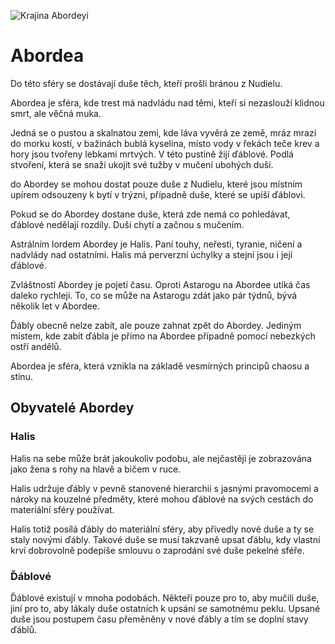 ![Krajina Abordeyi](abordea.png)

# Abordea

Do této sféry se dostávají duše těch, kteří prošli bránou z Nudielu.

Abordea je sféra, kde trest má nadvládu nad těmi, kteří si nezaslouží klidnou smrt, ale věčná muka.

Jedná se o pustou a skalnatou zemi, kde láva vyvěrá ze země, mráz mrazí do morku kostí, v bažinách bublá kyselina, místo vody v řekách teče krev a hory jsou tvořeny lebkami mrtvých. V této pustině žijí ďáblové. Podlá stvoření, která se snaží ukojit své tužby v mučení ubohých duší.

do Abordey se mohou dostat pouze duše z Nudielu, které jsou místním upírem odsouzeny k bytí v trýzni, případně duše, které se upíší ďáblovi.

Pokud se do Abordey dostane duše, která zde nemá co pohledávat, ďáblové nedělají rozdíly. Duši chytí a začnou s mučením.

Astrálním lordem Abordey je Halis. Paní touhy, neřesti, tyranie, ničení a nadvlády nad ostatními. Halis má perverzní úchylky a stejní jsou i její ďáblové.

Zvláštností Abordey je pojetí času. Oproti Astarogu na Abordee utíká čas daleko rychleji. To, co se může na Astarogu zdát jako pár týdnů, bývá několik let v Abordee.

Ďábly obecně nelze zabít, ale pouze zahnat zpět do Abordey. Jediným místem, kde zabít ďábla je přímo na Abordee případně pomocí nebezkých ostří andělů.

Abordea je sféra, která vznikla na základě vesmírných principů chaosu a stínu.

## Obyvatelé Abordey

### Halis

Halis na sebe může brát jakoukoliv podobu, ale nejčastěji je zobrazována jako žena s rohy na hlavě a bičem v ruce.

Halis udržuje ďábly v pevně stanovené hierarchii s jasnými pravomocemi a nároky na kouzelné předměty, které mohou ďáblové na svých cestách do materiální sféry používat.

Halis totiž posílá ďábly do materiální sféry, aby přivedly nové duše a ty se staly novými ďábly. Takové duše se musí takzvaně upsat ďáblu, kdy vlastní krví dobrovolně podepíše smlouvu o zaprodání své duše pekelné sféře.

### Ďáblové

Ďáblové existují v mnoha podobách. Někteří pouze pro to, aby mučili duše, jiní pro to, aby lákaly duše ostatních k upsání se samotnému peklu. Upsané duše jsou postupem času přeměněny v nové ďábly a tím se doplní stavy ďáblů.
